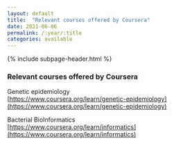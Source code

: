 ```yaml
---
layout: default
title:  "Relevant courses offered by Coursera"
date: 2021-06-06
permalink: /:year/:title
categories: available
---
```


{% include subpage-header.html %}

### Relevant courses offered by Coursera

Genetic epidemiology\
[https://www.coursera.org/learn/genetic-epidemiology](https://www.coursera.org/learn/genetic-epidemiology)

Bacterial BioInformatics\
[https://www.coursera.org/learn/informatics](https://www.coursera.org/learn/informatics)